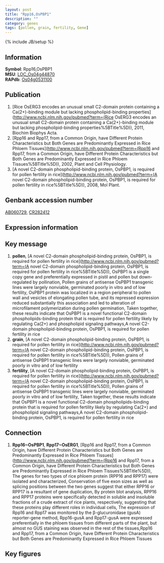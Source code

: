 ```yaml
---
layout: post
title: "Rpp16,OsPBP1"
description: ""
category: genes
tags: [pollen, grain, fertility, Gene]
---
```

{% include JB/setup %}

## Information
__Symbol__: Rpp16,OsPBP1  
__MSU__: [LOC_Os04g44870](http://rice.plantbiology.msu.edu/cgi-bin/ORF_infopage.cgi?orf=LOC_Os04g44870)  
__RAPdb__: [Os04g0531100](http://rapdb.dna.affrc.go.jp/viewer/gbrowse_details/irgsp1?name=Os04g0531100)  

## Publication
1. [Rice OsERG3 encodes an unusual small C2-domain protein containing a Ca(2+)-binding module but lacking phospholipid-binding properties](http://www.ncbi.nlm.nih.gov/pubmed?term=(Rice OsERG3 encodes an unusual small C2-domain protein containing a Ca(2+)-binding module but lacking phospholipid-binding properties%5BTitle%5D)), 2011, Biochim Biophys Acta.
2. [Rpp16 and Rpp17, from a Common Origin, have Different Protein Characteristics but Both Genes are Predominantly Expressed in Rice Phloem Tissues](http://www.ncbi.nlm.nih.gov/pubmed?term=(Rpp16 and Rpp17, from a Common Origin, have Different Protein Characteristics but Both Genes are Predominantly Expressed in Rice Phloem Tissues%5BTitle%5D)), 2002, Plant and Cell Physiology.
3. [A novel C2-domain phospholipid-binding protein, OsPBP1, is required for pollen fertility in rice](http://www.ncbi.nlm.nih.gov/pubmed?term=(A novel C2-domain phospholipid-binding protein, OsPBP1, is required for pollen fertility in rice%5BTitle%5D)), 2008, Mol Plant.

## Genbank accession number
[AB060729](http://www.ncbi.nlm.nih.gov/nuccore/AB060729), [CR282412](http://www.ncbi.nlm.nih.gov/nuccore/CR282412)

## Expression information

## Key message
1. __pollen__, [A novel C2-domain phospholipid-binding protein, OsPBP1, is required for pollen fertility in rice](http://www.ncbi.nlm.nih.gov/pubmed?term=(A novel C2-domain phospholipid-binding protein, OsPBP1, is required for pollen fertility in rice%5BTitle%5D)),  OsPBP1 is a single copy gene and preferentially expressed in pistil and pollen but down-regulated by pollination, Pollen grains of antisense OsPBP1 transgenic lines were largely nonviable, germinated poorly in vitro and of low fertility, OsPBP1 protein was localized in a region peripheral to pollen wall and vesicles of elongating pollen tube, and its repressed expression reduced substantially this association and led to alteration of microfilament polymerization during pollen germination, Taken together, these results indicate that OsPBP1 is a novel functional C2-domain phospholipids-binding protein that is required for pollen fertility likely by regulating Ca(2+) and phospholipid signaling pathways,A novel C2-domain phospholipid-binding protein, OsPBP1, is required for pollen fertility in rice
2. __grain__, [A novel C2-domain phospholipid-binding protein, OsPBP1, is required for pollen fertility in rice](http://www.ncbi.nlm.nih.gov/pubmed?term=(A novel C2-domain phospholipid-binding protein, OsPBP1, is required for pollen fertility in rice%5BTitle%5D)),  Pollen grains of antisense OsPBP1 transgenic lines were largely nonviable, germinated poorly in vitro and of low fertility
3. __fertility__, [A novel C2-domain phospholipid-binding protein, OsPBP1, is required for pollen fertility in rice](http://www.ncbi.nlm.nih.gov/pubmed?term=(A novel C2-domain phospholipid-binding protein, OsPBP1, is required for pollen fertility in rice%5BTitle%5D)),  Pollen grains of antisense OsPBP1 transgenic lines were largely nonviable, germinated poorly in vitro and of low fertility, Taken together, these results indicate that OsPBP1 is a novel functional C2-domain phospholipids-binding protein that is required for pollen fertility likely by regulating Ca(2+) and phospholipid signaling pathways,A novel C2-domain phospholipid-binding protein, OsPBP1, is required for pollen fertility in rice

## Connection
1. __Rpp16~OsPBP1__, __Rpp17~OsERG1__, [Rpp16 and Rpp17, from a Common Origin, have Different Protein Characteristics but Both Genes are Predominantly Expressed in Rice Phloem Tissues](http://www.ncbi.nlm.nih.gov/pubmed?term=(Rpp16 and Rpp17, from a Common Origin, have Different Protein Characteristics but Both Genes are Predominantly Expressed in Rice Phloem Tissues%5BTitle%5D)), The genes for two types of rice phloem protein (RPP16 and RPP17) were isolated and characterized, Conservation of five exon sizes as well as splicing positions between the two genes suggest that either RPP16 or RPP17 is a resultant of gene duplication, By protein blot analysis, RPP16 and RPP17 proteins were specifically detected in soluble and insoluble fractions of a crude extract of rice plants, respectively, suggesting that these proteins play different roles in individual cells, The expression of Rpp16 and Rpp17 was monitored by the β-glucuronidase (gusA) reporter-gene method, Rpp16-gusA and Rpp17-gusA were expressed preferentially in the phloem tissues from different parts of the plant, but almost no GUS staining was observed in the rest of the tissues,Rpp16 and Rpp17, from a Common Origin, have Different Protein Characteristics but Both Genes are Predominantly Expressed in Rice Phloem Tissues

## Key figures


